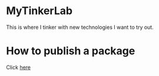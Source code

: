 # MyTinkerLab
This is where I tinker with new technologies I want to try out.

# How to publish a package

Click [here](https://www.freecodecamp.org/news/how-to-create-and-upload-your-first-python-package-to-pypi/)